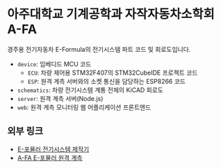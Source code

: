 # 아주대학교 기계공학과 자작자동차소학회 A-FA
경주용 전기자동차 E-Formula의 전기시스템 파트 코드 및 회로도입니다. 

* `device`: 임베디드 MCU 코드
    * `ECU`: 차량 제어용 STM32F407의 STM32CubeIDE 프로젝트 코드
    * `ESP`: 원격 계측 서버와의 소켓 통신을 담당하는 ESP8266 코드
* `schematics`: 차량 전기시스템 계통 전체의 KiCAD 회로도
* `server`: 원격 계측 서버(Node.js)
* `web`: 원격 계측 모니터링 웹 어플리케이션 프론트엔드
  
## 외부 링크
* [E-포뮬러 전기시스템 제작기](https://luftaquila.io/blog/e-formula/)
* [A-FA E-포뮬러 원격 계측](https://a-fa.luftaquila.io/)
